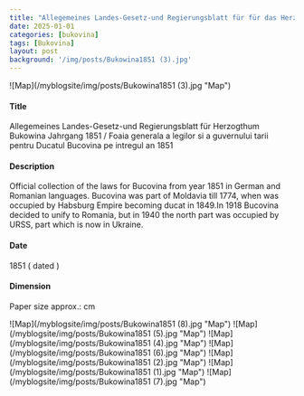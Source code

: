 ```yaml
---
title: "Allegemeines Landes-Gesetz-und Regierungsblatt für für das Herzogthum Bukowina - 1851"
date: 2025-01-01
categories: [bukovina]
tags: [Bukovina]
layout: post
background: '/img/posts/Bukowina1851 (3).jpg'
---
```

![Map](/myblogsite/img/posts/Bukowina1851 (3).jpg "Map")
#### Title ####
Allegemeines Landes-Gesetz-und Regierungsblatt für Herzogthum Bukowina  Jahrgang 1851 / Foaia generala a legilor si a guvernului tarii pentru Ducatul Bucovina pe intregul an 1851

#### Description ####
Official collection of the laws for Bucovina from year 1851 in German and Romanian languages. Bucovina was part of Moldavia till 1774, when was occupied by Habsburg Empire becoming ducat in 1849.In 1918 Bucovina decided to unify to Romania, but in 1940 the north part was occupied by URSS, part which is now in Ukraine.
#### Date ####
1851 ( dated )

#### Dimension ####
Paper size approx.: cm 

![Map](/myblogsite/img/posts/Bukowina1851 (8).jpg "Map")
![Map](/myblogsite/img/posts/Bukowina1851 (5).jpg "Map")
![Map](/myblogsite/img/posts/Bukowina1851 (4).jpg "Map")
![Map](/myblogsite/img/posts/Bukowina1851 (6).jpg "Map")
![Map](/myblogsite/img/posts/Bukowina1851 (2).jpg "Map")
![Map](/myblogsite/img/posts/Bukowina1851 (1).jpg "Map")
![Map](/myblogsite/img/posts/Bukowina1851 (7).jpg "Map")
